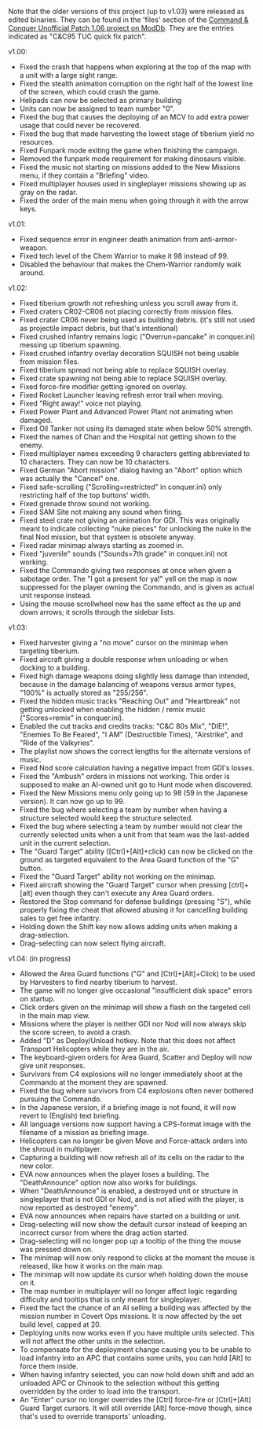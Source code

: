 Note that the older versions of this project (up to v1.03) were released as edited binaries. They can be found in the 'files' section of the [Command & Conquer Unofficial Patch 1.06 project on ModDb](https://www.moddb.com/mods/command-conquer-unofficial-patch-106/). They are the entries indicated as "C&C95 TUC quick fix patch".

v1.00:

* Fixed the crash that happens when exploring at the top of the map with a unit with a large sight range.
* Fixed the stealth animation corruption on the right half of the lowest line of the screen, which could crash the game.
* Helipads can now be selected as primary building
* Units can now be assigned to team number "0".
* Fixed the bug that causes the deploying of an MCV to add extra power usage that could never be recovered.
* Fixed the bug that made harvesting the lowest stage of tiberium yield no resources.
* Fixed Funpark mode exiting the game when finishing the campaign.
* Removed the funpark mode requirement for making dinosaurs visible.
* Fixed the music not starting on missions added to the New Missions menu, if they contain a "Briefing" video.
* Fixed multiplayer houses used in singleplayer missions showing up as gray on the radar.
* Fixed the order of the main menu when going through it with the arrow keys.

v1.01:

* Fixed sequence error in engineer death animation from anti-armor-weapon.
* Fixed tech level of the Chem Warrior to make it 98 instead of 99.
* Disabled the behaviour that makes the Chem-Warrior randomly walk around.

v1.02:

* Fixed tiberium growth not refreshing unless you scroll away from it.
* Fixed craters CR02-CR06 not placing correctly from mission files.
* Fixed crater CR06 never being used as building debris. (it's still not used as projectile impact debris, but that's intentional)
* Fixed crushed infantry remains logic ("Overrun=pancake" in conquer.ini) messing up tiberium spawning.
* Fixed crushed infantry overlay decoration SQUISH not being usable from mission files.
* Fixed tiberium spread not being able to replace SQUISH overlay.
* Fixed crate spawning not being able to replace SQUISH overlay.
* Fixed force-fire modifier getting ignored on overlay.
* Fixed Rocket Launcher leaving refresh error trail when moving.
* Fixed "Right away!" voice not playing.
* Fixed Power Plant and Advanced Power Plant not animating when damaged.
* Fixed Oil Tanker not using its damaged state when below 50% strength.
* Fixed the names of Chan and the Hospital not getting shown to the enemy.
* Fixed multiplayer names exceeding 9 characters getting abbreviated to 10 characters. They can now be 10 characters.
* Fixed German "Abort mission" dialog having an "Abort" option which was actually the "Cancel" one.
* Fixed safe-scrolling ("Scrolling=restricted" in conquer.ini) only restricting half of the top buttons' width.
* Fixed grenade throw sound not working.
* Fixed SAM Site not making any sound when firing.
* Fixed steel crate not giving an animation for GDI. This was originally meant to indicate collecting "nuke pieces" for unlocking the nuke in the final Nod mission, but that system is obsolete anyway.
* Fixed radar minimap always starting as zoomed in.
* Fixed "juvenile" sounds ("Sounds=7th grade" in conquer.ini) not working.
* Fixed the Commando giving two responses at once when given a sabotage order. The "I got a present for ya!" yell on the map is now suppressed for the player owning the Commando, and is given as actual unit response instead.
* Using the mouse scrollwheel now has the same effect as the up and down arrows; it scrolls through the sidebar lists.

v1.03:

* Fixed harvester giving a "no move" cursor on the minimap when targeting tiberium.
* Fixed aircraft giving a double response when unloading or when docking to a building.
* Fixed high damage weapons doing slightly less damage than intended, because in the damage balancing of weapons versus armor types, "100%" is actually stored as "255/256".
* Fixed the hidden music tracks "Reaching Out" and "Heartbreak" not getting unlocked when enabling the hidden / remix music ("Scores=remix" in conquer.ini).
* Enabled the cut tracks and credits tracks: "C&C 80s Mix", "DIE!", "Enemies To Be Feared", "I AM" (Destructible Times), "Airstrike", and "Ride of the Valkyries".
* The playlist now shows the correct lengths for the alternate versions of music.
* Fixed Nod score calculation having a negative impact from GDI's losses.
* Fixed the "Ambush" orders in missions not working. This order is supposed to make an AI-owned unit go to Hunt mode when discovered.
* Fixed the New Missions menu only going up to 98 (59 in the Japanese version). It can now go up to 99.
* Fixed the bug where selecting a team by number when having a structure selected would keep the structure selected.
* Fixed the bug where selecting a team by number would not clear the currently selected units when a unit from that team was the last-added unit in the current selection.
* The "Guard Target" ability ([Ctrl]+[Alt]+click) can now be clicked on the ground as targeted equivalent to the Area Guard function of the "G" button.
* Fixed the "Guard Target" ability not working on the minimap.
* Fixed aircraft showing the "Guard Target" cursor when pressing [ctrl]+[alt] even though they can't execute any Area Guard orders.
* Restored the Stop command for defense buildings (pressing "S"), while properly fixing the cheat that allowed abusing it for cancelling building sales to get free infantry.
* Holding down the Shift key now allows adding units when making a drag-selection.
* Drag-selecting can now select flying aircraft.

v1.04: (in progress)

* Allowed the Area Guard functions ("G" and [Ctrl]+[Alt]+Click) to be used by Harvesters to find nearby tiberium to harvest.
* The game will no longer give occasional "insufficient disk space" errors on startup.
* Click orders given on the minimap will show a flash on the targeted cell in the main map view.
* Missions where the player is neither GDI nor Nod will now always skip the score screen, to avoid a crash.
* Added "D" as Deploy/Unload hotkey. Note that this does not affect Transport Helicopters while they are in the air.
* The keyboard-given orders for Area Guard, Scatter and Deploy will now give unit responses.
* Survivors from C4 explosions will no longer immediately shoot at the Commando at the moment they are spawned.
* Fixed the bug where survivors from C4 explosions often never bothered pursuing the Commando.
* In the Japanese version, if a briefing image is not found, it will now revert to (English) text briefing.
* All language versions now support having a CPS-format image with the filename of a mission as briefing image.
* Helicopters can no longer be given Move and Force-attack orders into the shroud in multiplayer.
* Capturing a building will now refresh all of its cells on the radar to the new color.
* EVA now announces when the player loses a building. The "DeathAnnounce" option now also works for buildings.
* When "DeathAnnounce" is enabled, a destroyed unit or structure in singleplayer that is not GDI or Nod, and is not allied with the player, is now reported as destroyed "enemy".
* EVA now announces when repairs have started on a building or unit.
* Drag-selecting will now show the default cursor instead of keeping an incorrect cursor from where the drag action started.
* Drag-selecting will no longer pop up a tooltip of the thing the mouse was pressed down on.
* The minimap will now only respond to clicks at the moment the mouse is released, like how it works on the main map.
* The minimap will now update its cursor wheh holding down the mouse on it.
* The map number in multiplayer will no longer affect logic regarding difficulty and tooltips that is only meant for singleplayer.
* Fixed the fact the chance of an AI selling a building was affected by the mission number in Covert Ops missions. It is now affected by the set build level, capped at 20.
* Deploying units now works even if you have multiple units selected. This will not affect the other units in the selection.
* To compensate for the deployment change causing you to be unable to load infantry into an APC that contains some units, you can hold [Alt] to force them inside.
* When having infantry selected, you can now hold down shift and add an unloaded APC or Chinook to the selection without this getting overridden by the order to load into the transport.
* An "Enter" cursor no longer overrides the [Ctrl] force-fire or [Ctrl]+[Alt] Guard Target cursors. It will still override [Alt] force-move though, since that's used to override transports' unloading.
